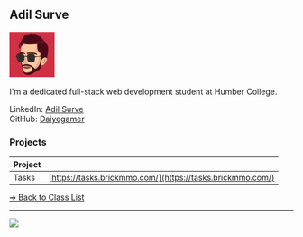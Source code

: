 <style>@import url("//readme.codeadam.ca/readme.css");</style>

## Adil Surve

![Adil Surve](../images/adil-avatar.jpeg)

I'm a dedicated full-stack web development student at Humber College.

 
LinkedIn: [Adil Surve](https://www.linkedin.com/in/adil-s-6b0702125/)  
GitHub: [Daiyegamer](https://github.com/Daiyegamer/Daiyegamer.github.io)  

### Projects

| Project | |
| - | - |
| Tasks | [https://tasks.brickmmo.com/](https://tasks.brickmmo.com/) |

[&#10132; Back to Class List](/)

---

<a href="https://brickmmo.com">
<img src="https://brickmmo.com/images/brickmmo-logo-horizontal.jpg" width="100">
</a>
